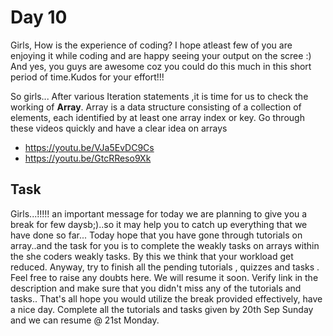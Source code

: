 # Day 10


Girls,
How is the experience of coding? I hope atleast few of you are enjoying it while coding and are happy seeing your output on the scree :)
And yes, you guys are awesome coz you could do this much in this short period of time.Kudos for your effort!!!

So girls...
After various Iteration statements ,it is time for us to check the working of **Array**.
Array is a data structure consisting of a collection of elements, each identified by at least one array index or key.
Go through these videos quickly and have a clear idea on arrays

- https://youtu.be/VJa5EvDC9Cs
- https://youtu.be/GtcRReso9Xk




## Task

Girls...!!!!! an important message for today we are planning to give you a break for few daysb;)..so it may help you to catch up everything that we have done so far...
Today hope that you have gone through tutorials on array..and the task for you is to complete the weakly tasks on arrays within the she coders weakly tasks. By this we think that your workload get reduced. 
Anyway, try to finish all the pending tutorials , quizzes and tasks . Feel free to raise any doubts here. We will resume it soon.
Verify link in the description and make sure that you didn't miss any of the tutorials and tasks..
That's all hope you would utilize the break provided effectively, have a nice day.
Complete all the tutorials and tasks given by 20th Sep Sunday and we can resume @ 21st Monday.
